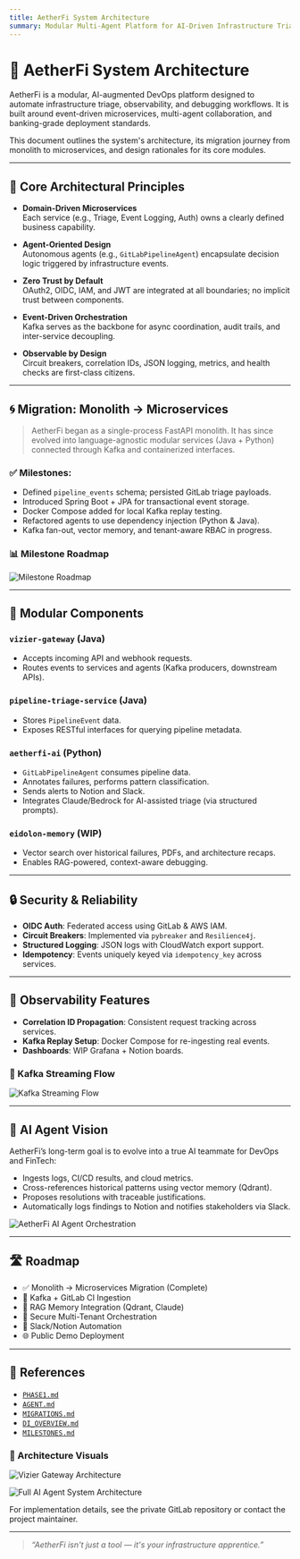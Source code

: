 ```yaml
---
title: AetherFi System Architecture  
summary: Modular Multi-Agent Platform for AI-Driven Infrastructure Triage  
---
```


# 🧠 AetherFi System Architecture

AetherFi is a modular, AI-augmented DevOps platform designed to automate infrastructure triage, observability, and debugging workflows. It is built around event-driven microservices, multi-agent collaboration, and banking-grade deployment standards.

This document outlines the system's architecture, its migration journey from monolith to microservices, and design rationales for its core modules.

---

## 🧱 Core Architectural Principles

- **Domain-Driven Microservices**  
  Each service (e.g., Triage, Event Logging, Auth) owns a clearly defined business capability.

- **Agent-Oriented Design**  
  Autonomous agents (e.g., `GitLabPipelineAgent`) encapsulate decision logic triggered by infrastructure events.

- **Zero Trust by Default**  
  OAuth2, OIDC, IAM, and JWT are integrated at all boundaries; no implicit trust between components.

- **Event-Driven Orchestration**  
  Kafka serves as the backbone for async coordination, audit trails, and inter-service decoupling.

- **Observable by Design**  
  Circuit breakers, correlation IDs, JSON logging, metrics, and health checks are first-class citizens.

---

## 🌀 Migration: Monolith → Microservices

> AetherFi began as a single-process FastAPI monolith. It has since evolved into language-agnostic modular services (Java + Python) connected through Kafka and containerized interfaces.

### ✅ Milestones:

- Defined `pipeline_events` schema; persisted GitLab triage payloads.
- Introduced Spring Boot + JPA for transactional event storage.
- Docker Compose added for local Kafka replay testing.
- Refactored agents to use dependency injection (Python & Java).
- Kafka fan-out, vector memory, and tenant-aware RBAC in progress.

### 📊 Milestone Roadmap

![Milestone Roadmap](./assets/aetherfi-milestones-roadmap.png)

---

## 🧩 Modular Components

### `vizier-gateway` (Java)
- Accepts incoming API and webhook requests.
- Routes events to services and agents (Kafka producers, downstream APIs).

### `pipeline-triage-service` (Java)
- Stores `PipelineEvent` data.
- Exposes RESTful interfaces for querying pipeline metadata.

### `aetherfi-ai` (Python)
- `GitLabPipelineAgent` consumes pipeline data.
- Annotates failures, performs pattern classification.
- Sends alerts to Notion and Slack.
- Integrates Claude/Bedrock for AI-assisted triage (via structured prompts).

### `eidolon-memory` (WIP)
- Vector search over historical failures, PDFs, and architecture recaps.
- Enables RAG-powered, context-aware debugging.

---

## 🔒 Security & Reliability

- **OIDC Auth**: Federated access using GitLab & AWS IAM.
- **Circuit Breakers**: Implemented via `pybreaker` and `Resilience4j`.
- **Structured Logging**: JSON logs with CloudWatch export support.
- **Idempotency**: Events uniquely keyed via `idempotency_key` across services.

---

## 🔭 Observability Features

- **Correlation ID Propagation**: Consistent request tracking across services.
- **Kafka Replay Setup**: Docker Compose for re-ingesting real events.
- **Dashboards**: WIP Grafana + Notion boards.

### 🔄 Kafka Streaming Flow

![Kafka Streaming Flow](./assets/aetherfi_streaming.png)

---

## 🧠 AI Agent Vision

AetherFi’s long-term goal is to evolve into a true AI teammate for DevOps and FinTech:

- Ingests logs, CI/CD results, and cloud metrics.
- Cross-references historical patterns using vector memory (Qdrant).
- Proposes resolutions with traceable justifications.
- Automatically logs findings to Notion and notifies stakeholders via Slack.

![AetherFi AI Agent Orchestration](./assets/aetherfi-ai-agent_architecturev2.png)

---

## 🛣️ Roadmap

- ✅ Monolith → Microservices Migration (Complete)
- 🔄 Kafka + GitLab CI Ingestion
- 🧠 RAG Memory Integration (Qdrant, Claude)
- 🧪 Secure Multi-Tenant Orchestration
- 🔔 Slack/Notion Automation
- 🌐 Public Demo Deployment

---

## 📎 References

- [`PHASE1.md`](PHASE1.md)
- [`AGENT.md`](AGENT.md)
- [`MIGRATIONS.md`](MIGRATIONS.md)
- [`DI_OVERVIEW.md`](DI_OVERVIEW.md)
- [`MILESTONES.md`](MILESTONES.md)

### 📐 Architecture Visuals

![Vizier Gateway Architecture](./assets/aetherfi-vizier-arch.png)

![Full AI Agent System Architecture](./assets/aetherfi-ai-agents-full-arch-diagram.png)


For implementation details, see the private GitLab repository or contact the project maintainer.

---

> _“AetherFi isn't just a tool — it's your infrastructure apprentice.”_
